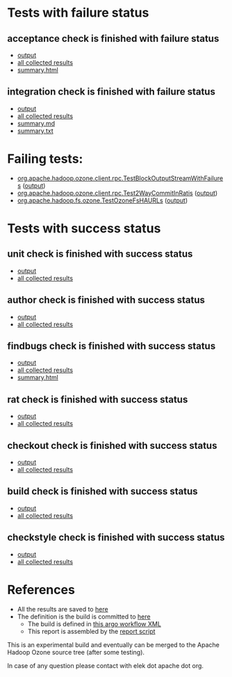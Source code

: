 # Tests with failure status

## acceptance check is finished with failure status

   * [output](https://raw.githubusercontent.com/elek/ozone-ci-q4/master/pr/pr-hdds-2201-hlsf2/acceptance/output.log)
   * [all collected results](https://github.com/elek/ozone-ci-q4/tree/master/pr/pr-hdds-2201-hlsf2/acceptance)
   * [summary.html](https://elek.github.io/ozone-ci-q4/pr/pr-hdds-2201-hlsf2/acceptance/summary.html)


## integration check is finished with failure status

   * [output](https://raw.githubusercontent.com/elek/ozone-ci-q4/master/pr/pr-hdds-2201-hlsf2/integration/output.log)
   * [all collected results](https://github.com/elek/ozone-ci-q4/tree/master/pr/pr-hdds-2201-hlsf2/integration)
   * [summary.md](https://github.com/elek/ozone-ci-q4/tree/master/pr/pr-hdds-2201-hlsf2/integration/summary.md)
   * [summary.txt](https://github.com/elek/ozone-ci-q4/tree/master/pr/pr-hdds-2201-hlsf2/integration/summary.txt)

# Failing tests: 

 * [org.apache.hadoop.ozone.client.rpc.TestBlockOutputStreamWithFailures](hadoop-ozone/integration-test/org.apache.hadoop.ozone.client.rpc.TestBlockOutputStreamWithFailures.txt) ([output](hadoop-ozone/integration-test/org.apache.hadoop.ozone.client.rpc.TestBlockOutputStreamWithFailures-output.txt))
 * [org.apache.hadoop.ozone.client.rpc.Test2WayCommitInRatis](hadoop-ozone/integration-test/org.apache.hadoop.ozone.client.rpc.Test2WayCommitInRatis.txt) ([output](hadoop-ozone/integration-test/org.apache.hadoop.ozone.client.rpc.Test2WayCommitInRatis-output.txt))
 * [org.apache.hadoop.fs.ozone.TestOzoneFsHAURLs](hadoop-ozone/ozonefs/org.apache.hadoop.fs.ozone.TestOzoneFsHAURLs.txt) ([output](hadoop-ozone/ozonefs/org.apache.hadoop.fs.ozone.TestOzoneFsHAURLs-output.txt))


# Tests with success status

## unit check is finished with success status

   * [output](https://raw.githubusercontent.com/elek/ozone-ci-q4/master/pr/pr-hdds-2201-hlsf2/unit/output.log)
   * [all collected results](https://github.com/elek/ozone-ci-q4/tree/master/pr/pr-hdds-2201-hlsf2/unit)


## author check is finished with success status

   * [output](https://raw.githubusercontent.com/elek/ozone-ci-q4/master/pr/pr-hdds-2201-hlsf2/author/output.log)
   * [all collected results](https://github.com/elek/ozone-ci-q4/tree/master/pr/pr-hdds-2201-hlsf2/author)


## findbugs check is finished with success status

   * [output](https://raw.githubusercontent.com/elek/ozone-ci-q4/master/pr/pr-hdds-2201-hlsf2/findbugs/output.log)
   * [all collected results](https://github.com/elek/ozone-ci-q4/tree/master/pr/pr-hdds-2201-hlsf2/findbugs)
   * [summary.html](https://elek.github.io/ozone-ci-q4/pr/pr-hdds-2201-hlsf2/findbugs/summary.html)


## rat check is finished with success status

   * [output](https://raw.githubusercontent.com/elek/ozone-ci-q4/master/pr/pr-hdds-2201-hlsf2/rat/output.log)
   * [all collected results](https://github.com/elek/ozone-ci-q4/tree/master/pr/pr-hdds-2201-hlsf2/rat)


## checkout check is finished with success status

   * [output](https://raw.githubusercontent.com/elek/ozone-ci-q4/master/pr/pr-hdds-2201-hlsf2/checkout/output.log)
   * [all collected results](https://github.com/elek/ozone-ci-q4/tree/master/pr/pr-hdds-2201-hlsf2/checkout)


## build check is finished with success status

   * [output](https://raw.githubusercontent.com/elek/ozone-ci-q4/master/pr/pr-hdds-2201-hlsf2/build/output.log)
   * [all collected results](https://github.com/elek/ozone-ci-q4/tree/master/pr/pr-hdds-2201-hlsf2/build)


## checkstyle check is finished with success status

   * [output](https://raw.githubusercontent.com/elek/ozone-ci-q4/master/pr/pr-hdds-2201-hlsf2/checkstyle/output.log)
   * [all collected results](https://github.com/elek/ozone-ci-q4/tree/master/pr/pr-hdds-2201-hlsf2/checkstyle)




# References

 * All the results are saved to [here](https://github.com/elek/ozone-ci-q4/tree/master/pr/pr-hdds-2201-hlsf2/)
 * The definition is the build is committed to [here](https://github.com/elek/argo-ozone)
    * The build is defined in [this argo workflow XML](https://github.com/elek/argo-ozone/blob/master/ozone-build.yaml)
    * This report is assembled by the [report script](https://github.com/elek/argo-ozone/blob/master/scripts/report.sh)

This is an experimental build and eventually can be merged to the Apache Hadoop Ozone source tree (after some testing).

In case of any question please contact with elek dot apache dot org.
